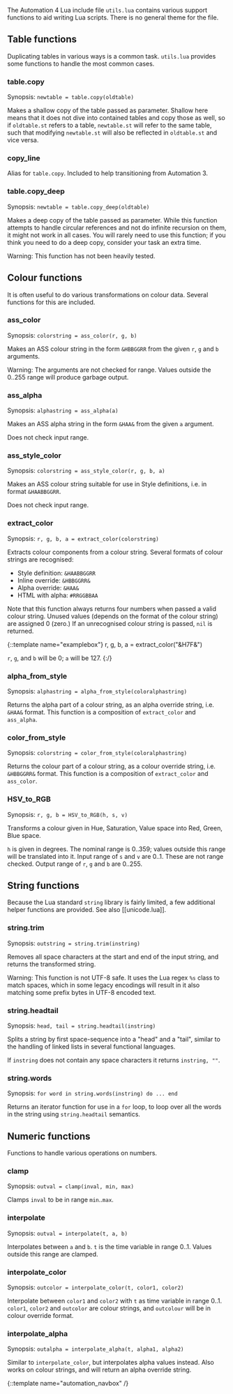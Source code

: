 The Automation 4 Lua include file `utils.lua` contains various support
functions to aid writing Lua scripts. There is no general theme for the
file.

## Table functions  ##
Duplicating tables in various ways is a common task. `utils.lua` provides
some functions to handle the most common cases.

### table.copy  ###
Synopsis: `newtable = table.copy(oldtable)`

Makes a shallow copy of the table passed as parameter. Shallow here means
that it does not dive into contained tables and copy those as well, so if
`oldtable.st` refers to a table, `newtable.st` will refer to the same
table, such that modifying `newtable.st` will also be reflected in
`oldtable.st` and vice versa.

### copy_line  ###
Alias for `table.copy`. Included to help transitioning from Automation 3.

### table.copy_deep  ###
Synopsis: `newtable = table.copy_deep(oldtable)`

Makes a deep copy of the table passed as parameter. While this function
attempts to handle circular references and not do infinite recursion on
them, it might not work in all cases. You will rarely need to use this
function; if you think you need to do a deep copy, consider your task an
extra time.

Warning: This function has not been heavily tested.

## Colour functions  ##
It is often useful to do various transformations on colour data. Several
functions for this are included.

### ass_color  ###
Synopsis: `colorstring = ass_color(r, g, b)`

Makes an ASS colour string in the form `&HBBGGRR` from the given `r`, `g`
and `b` arguments.

Warning: The arguments are not checked for range. Values outside the 0..255
range will produce garbage output.

### ass_alpha  ###
Synopsis: `alphastring = ass_alpha(a)`

Makes an ASS alpha string in the form `&HAA&` from the given `a` argument.

Does not check input range.

### ass_style_color  ###
Synopsis: `colorstring = ass_style_color(r, g, b, a)`

Makes an ASS colour string suitable for use in Style definitions, i.e. in
format `&HAABBGGRR`.

Does not check input range.


### extract_color  ###
Synopsis: `r, g, b, a = extract_color(colorstring)`

Extracts colour components from a colour string. Several formats of colour strings are recognised:

* Style definition: `&HAABBGGRR`
* Inline override: `&HBBGGRR&`
* Alpha override: `&HAA&`
* HTML with alpha: `#RRGGBBAA`

Note that this function always returns four numbers when passed a valid
colour string. Unused values (depends on the format of the colour string)
are assigned 0 (zero.) If an unrecognised colour string is passed, `nil` is
returned.

{::template name="examplebox"}
    r, g, b, a = extract_color("&H7F&")

`r`, `g`, and `b` will be 0; `a` will be 127.
{:/}

### alpha_from_style  ###
Synopsis: `alphastring = alpha_from_style(coloralphastring)`

Returns the alpha part of a colour string, as an alpha override string,
i.e. `&HAA&` format. This function is a composition of `extract_color` and
`ass_alpha`.

### color_from_style  ###
Synopsis: `colorstring = color_from_style(coloralphastring)`

Returns the colour part of a colour string, as a colour override string,
i.e. `&HBBGGRR&` format. This function is a composition of `extract_color`
and `ass_color`.

### HSV_to_RGB  ###
Synopsis: `r, g, b = HSV_to_RGB(h, s, v)`

Transforms a colour given in Hue, Saturation, Value space into Red, Green, Blue space.

`h` is given in degrees. The nominal range is 0..359; values outside this
range will be translated into it. Input range of `s` and `v` are 0..1.
These are not range checked. Output range of `r`, `g` and `b` are 0..255.

## String functions  ##
Because the Lua standard `string` library is fairly limited, a few
additional helper functions are provided. See also [[unicode.lua]].

### string.trim  ###
Synopsis: `outstring = string.trim(instring)`

Removes all space characters at the start and end of the input string, and
returns the transformed string.

Warning: This function is not UTF-8 safe. It uses the Lua regex `%s` class
to match spaces, which in some legacy encodings will result in it also
matching some prefix bytes in UTF-8 encoded text.

### string.headtail  ###
Synopsis: `head, tail = string.headtail(instring)`

Splits a string by first space-sequence into a "head" and a "tail", similar
to the handling of linked lists in several functional languages.

If `instring` does not contain any space characters it returns `instring, ""`.

### string.words  ###
Synopsis: `for word in string.words(instring) do ... end`

Returns an iterator function for use in a `for` loop, to loop over all the
words in the string using `string.headtail` semantics.

## Numeric functions  ##
Functions to handle various operations on numbers.

### clamp  ###
Synopsis: `outval = clamp(inval, min, max)`

Clamps `inval` to be in range `min`..`max`.

### interpolate  ###
Synopsis: `outval = interpolate(t, a, b)`

Interpolates between `a` and `b`. `t` is the time variable in range 0..1.
Values outside this range are clamped.

### interpolate_color  ###

Synopsis: `outcolor = interpolate_color(t, color1, color2)`

Interpolate between `color1` and `color2` with `t` as time variable in
range 0..1. `color1`, `color2` and `outcolor` are colour strings,
and `outcolour` will be in colour override format.

### interpolate_alpha  ###
Synopsis: `outalpha = interpolate_alpha(t, alpha1, alpha2)`

Similar to `interpolate_color`, but interpolates alpha values instead. Also
works on colour strings, and will return an alpha override string.

{::template name="automation_navbox" /}

